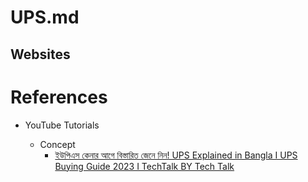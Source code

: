 # UPS.md

## Websites

# References

* YouTube Tutorials

  * Concept
    * [ইউপিএস কেনার আগে বিস্তারিত জেনে নিন! UPS Explained in Bangla I UPS Buying Guide 2023 I TechTalk BY Tech Talk](https://www.youtube.com/watch?v=alnfiMjzjqI)
